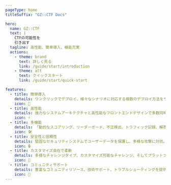 ```yaml
---
pageType: home
titleSuffix: "GZ::CTF Docs"

hero:
  name: GZ::CTF
  text: |
    CTFの可能性を
    引き出す
  tagline: 高性能、簡単導入、機能充実
  actions:
    - theme: brand
      text: 詳しく見る
      link: /guide/start/introduction
    - theme: alt
      text: クイックスタート
      link: /guide/start/quick-start

features:
  - title: 簡単導入
    details: ワンクリックでデプロイ、様々なシナリオに対応する複数のデプロイ方法をサポート。
    icon: 🚀
  - title: 高性能
    details: 強力なシステムアーキテクチャと高性能なフロントエンドデザインで多数同時接続を実現。
    icon: ⚡
  - title: 多機能
    details: 「動的なスコアリング、リーダーボード、不正検出、トラフィック記録、解答集など、多彩な機能を搭載。
    icon: 🛠️
  - title: 安全性と信頼性
    details: 堅固なセキュリティシステムでユーザーデータを保護し、多様な攻撃に対抗。
    icon: 🔒
  - title: カスタマイズ自在で柔軟
    details: 多様なチャレンジタイプ、カスタマイズ可能なチャレンジ、そしてプラットフォームのUIカスタマイズに対応。
    icon: 🎨
  - title: コミュニティサポート
    details: 豊富なコミュニティリソース、技術サポート、トラブルシューティングを提供。
    icon: 🤝
---
```

